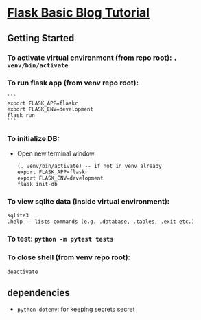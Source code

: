 # [Flask Basic Blog Tutorial](https://flask.palletsprojects.com/en/1.1.x/tutorial/)
## Getting Started
### To activate virtual environment (from repo root): `. venv/bin/activate`
### To run flask app (from venv repo root):
    ```
    export FLASK_APP=flaskr
    export FLASK_ENV=development
    flask run
    ```
### To initialize DB:
  * Open new terminal window
    ```
    (. venv/bin/activate) -- if not in venv already
    export FLASK_APP=flaskr
    export FLASK_ENV=development
    flask init-db
    ```
### To view sqlite data (inside virtual environment):
```
sqlite3
.help -- lists commands (e.g. .database, .tables, .exit etc.)
```
### To test: `python -m pytest tests`
### To close shell (from venv repo root): 
```
deactivate
```
## dependencies
* `python-dotenv`: for keeping secrets secret